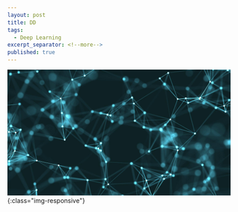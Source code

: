 ```yaml
---
layout: post
title: DD
tags:
  - Deep Learning
excerpt_separator: <!--more-->
published: true
---
```

![image-title-here](/assets/img/1.jpg){:class="img-responsive"}
